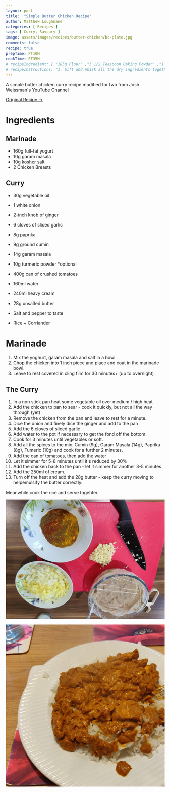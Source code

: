 ```yaml
---
layout: post
title:  "Simple Butter Chicken Recipe"
author: Matthew Loughnane
categories: [ Recipes ]
tags: [ Curry, Savoury ]
image: assets/images/recipes/butter-chicken/bc-plate.jpg
comments: false
recipe: true
prepTime: PT10M
cookTime: PT35M
# recipeIngredient: [ "185g Flour" ,"3 1/2 Teaspoon Baking Powder" ,"1 Teaspoon Salt" ,"1 Tablespoon Granulated Sugar" ,"306ml Milk" ,"1 Egg" ,"42.4g Butter Melter" ]
# recipeInstructions: "1. Sift and Whisk all the dry ingredients together. 2. Add all the wet ingredients to a well in the middle of the bowl."
---
```


A simple butter chicken curry recipe modified for two from Josh Weissman's YouTube Channel

<a target="_blank" href="https://www.youtube.com/watch?v=hDjK5C2aoSs" class="btn badge-primary">Original Recipe &rarr;</a>

# Ingredients

## Marinade
-	160g full-fat yogurt
-	10g garam masala
-	10g kosher salt
-	2 Chicken Breasts

## Curry
-	30g vegetable oil
-	1 white onion
-	2-inch knob of ginger
-	6 cloves of sliced garlic
-	8g paprika
-	9g ground cumin
-	14g garam masala
-	10g turmeric powder *optional
-	400g can of crushed tomatoes
-	160ml water
-	240ml heavy cream
-	28g unsalted butter
-	Salt and pepper to taste 

-	Rice + Corriander

# Marinade
1. Mix the yoghurt, garam masala and salt in a bowl
2. Chop the chicken into 1 inch piece and place and coat in the marinade bowl.
3. Leave to rest covered in cling film for 30 minutes+ (up to overnight)

## The Curry
1. In a non stick pan heat some vegetable oil over medium / high heat
2. Add the chicken to pan to sear - cook it quickly, but not all the way through (yet)
3. Remove the chicken from the pan and leave to rest for a minute.
4. Dice the onion and finely dice the ginger and add to the pan
5. Add the 6 cloves of sliced garlic
6. Add water to the pot if necessary to get the fond off the bottom.
7. Cook for 3 minutes until vegetables or soft.
8. Add all the spices to the mix. Cumin (9g), Garam Masala (14g), Paprika (8g), Tumeric (10g) and cook for a further 2 minutes.
9. Add the can of tomatoes, then add the water
10. Let it simmer for 5-8 minutes until it's reduced by 30%
11. Add the chicken back to the pan - let it simmer for another 3-5 minutes
12. Add the 250ml of cream.
13. Turn off the heat and add the 28g butter - keep the curry moving to helpemulsify the butter correctly.

Meanwhile cook the rice and serve togehter.


![All the items are prepped](/assets/images/recipes/butter-chicken/bc-prep.jpg)

<div class="wider-image">
    <img class="featured-image lazyimg" src="assets/images/recipes/butter-chicken/bc-plate.jpg" alt="">
</div>
